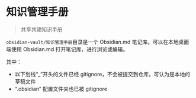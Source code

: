 # 知识管理手册



> 共享共建知识手册



`obsidian-vault/知识管理手册`目录是一个 Obsidian.md 笔记库。可以在本地桌面端使用 Obsidian.md 打开笔记库，进行浏览或编辑。

其中：

- 以下划线“_”开头的文件已经 gitignore，不会被提交到仓库。可认为是本地的草稿文件
- “.obsidian” 配置文件夹也已被 gitignore

